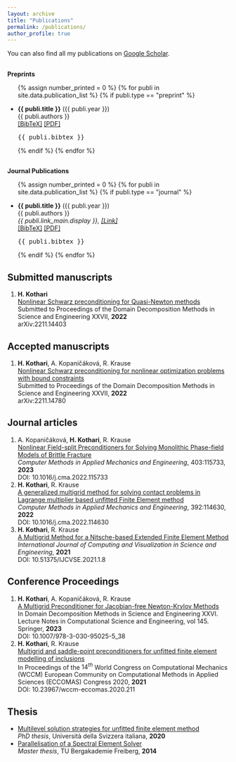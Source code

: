 ```yaml
---
layout: archive
title: "Publications"
permalink: /publications/
author_profile: true
---
```

You can also find all my publications on <a href="https://scholar.google.com/citations?user=IVCufoQAAAAJ&hl=en" target="_blank">Google Scholar</a>.


<h4 style="margin-bottom:0px;padding-top:10px;">Preprints</h4>
<ul class="preprint_list">

{% assign number_printed = 0 %}
{% for publi in site.data.publication_list %}
{% if publi.type == "preprint" %}

<li ><p>
<b>{{ publi.title }}</b> ({{ publi.year }})
<br>{{ publi.authors }}<br>
<a href="javascript:toggleBibtex('{{ publi.label }}')">[BibTeX]</a>
<a href="{{ publi.link_pre.url }}" target="_blank">[PDF]</a> 
</p>
<div id="bib_{{ publi.label }}" class="bibtex noshow">
<pre>
{{ publi.bibtex }}
</pre>
</div>
</li>

{% endif %}
{% endfor %}

</ul>

<h4 style="margin-bottom:0px;padding-top:10px;">Journal Publications</h4>
<!-- Generated from JabRef by PubList by Truong Nghiem at 11:44 on 2015.09.10. -->
<ul class="biblist">

{% assign number_printed = 0 %}
{% for publi in site.data.publication_list %}
{% if publi.type == "journal" %}

<li ><p>
<b>{{ publi.title }}</b> ({{ publi.year }})
<br>{{ publi.authors }}<br>
<i>{{ publi.link_main.display }}, <a href="{{ publi.link_main.url }}" target="_blank">[Link]</a></i>
<br>
<a href="javascript:toggleBibtex('{{ publi.label }}')">[BibTeX]</a>
<a href="{{ publi.link_pre.url }}" target="_blank">[PDF]</a> 
</p>
<div id="bib_{{ publi.label }}" class="bibtex noshow">
<pre>
{{ publi.bibtex }}
</pre>
</div>
</li>

{% endif %}
{% endfor %}

</ul>

## Submitted manuscripts
1. **H. Kothari** <br>
   [Nonlinear Schwarz preconditioning for Quasi-Newton methods](https://arxiv.org/abs/2211.14403)<br>
   Submitted to Proceedings of the Domain Decomposition Methods in Science and Engineering XXVII, **2022**<br>
   arXiv:2211.14403 

## Accepted manuscripts
1. **H. Kothari**, A. Kopaničáková, R. Krause<br>
   [Nonlinear Schwarz preconditioning for nonlinear optimization problems with bound constraints](https://arxiv.org/abs/2211.14780)<br>
   Submitted to Proceedings of the Domain Decomposition Methods in Science and Engineering XXVII, **2022**<br>
   arXiv:2211.14780


## Journal articles
1. A. Kopaničáková, **H. Kothari**, R. Krause<br>
   [Nonlinear Field-split Preconditioners for Solving Monolithic Phase-field Models of Brittle Fracture](https://doi.org/10.1016/j.cma.2022.115733)<br>
   _Computer Methods in Applied Mechanics and Engineering_, 403:115733, **2023**<br>
   DOI: 10.1016/j.cma.2022.115733
1. **H. Kothari**, R. Krause<br>
   [A generalized multigrid method for solving contact problems in Lagrange multiplier based unfitted Finite Element method](https://doi.org/10.1016/j.cma.2022.114630)<br>
   _Computer Methods in Applied Mechanics and Engineering_, 392:114630, **2022**<br>
   DOI: 10.1016/j.cma.2022.114630
1. **H. Kothari**, R. Krause<br>
   [A Multigrid Method for a Nitsche-based Extended Finite Element Method](https://doi.org/10.51375/IJCVSE.2021.1.8)<br>
   _International Journal of Computing and Visualization in Science and Engineering_, **2021**<br>
   DOI: 10.51375/IJCVSE.2021.1.8

## Conference Proceedings
1. **H. Kothari**, A. Kopaničáková, R. Krause<br>
   [A Multigrid Preconditioner for Jacobian-free Newton-Krylov Methods](http://www.ddm.org/DD26/proceedings/343.pdf)<br>
   In Domain Decomposition Methods in Science and Engineering XXVI. Lecture Notes in Computational Science and Engineering, vol 145. Springer, **2023**<br>
   DOI: 10.1007/978-3-030-95025-5_38 
1. **H. Kothari**, R. Krause<br>
   [Multigrid and saddle-point preconditioners for unfitted finite element modelling of inclusions](https://doi.org/10.23967/wccm-eccomas.2020.211)<br>
   In Proceedings of the $14^{th}$ World Congress on Computational Mechanics (WCCM) European Community on Computational Methods in Applied Sciences (ECCOMAS) Congress 2020, **2021**<br>
   DOI: 10.23967/wccm-eccomas.2020.211

## Thesis
* [Multilevel solution strategies for unfitted finite element method](https://susi.usi.ch/usi/documents/319417)<br> _PhD thesis_, Università della Svizzera italiana, **2020**
* [Parallelisation of a Spectral Element Solver](https://www.ics.usi.ch/images/kothari/kothari_master_thesis.pdf)<br> _Master thesis_, TU Bergakademie Freiberg, **2014**
